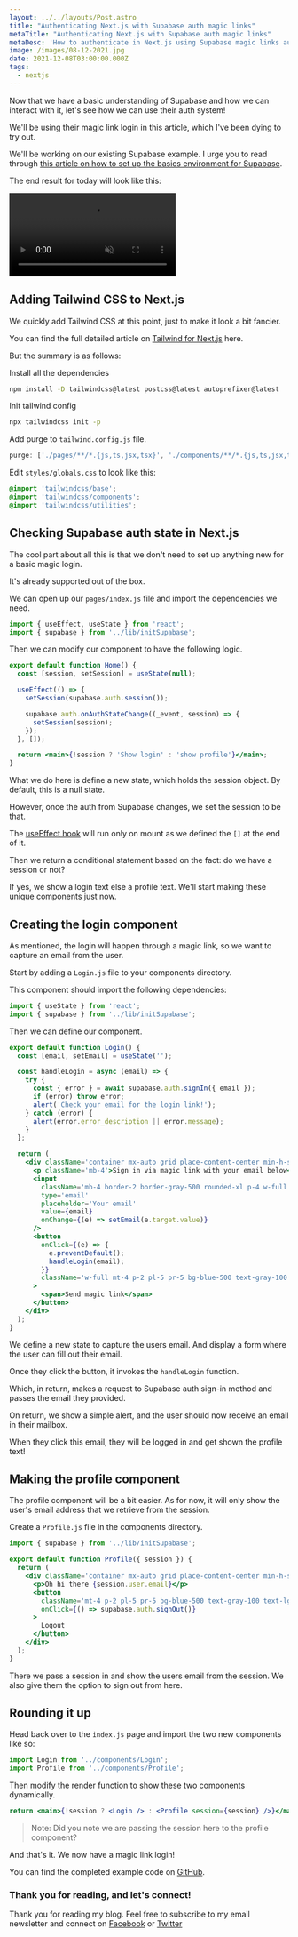 ```yaml
---
layout: ../../layouts/Post.astro
title: "Authenticating Next.js with Supabase auth magic links"
metaTitle: "Authenticating Next.js with Supabase auth magic links"
metaDesc: 'How to authenticate in Next.js using Supabase magic links authentication'
image: /images/08-12-2021.jpg
date: 2021-12-08T03:00:00.000Z
tags:
  - nextjs
---
```

Now that we have a basic understanding of Supabase and how we can interact with it, let's see how we can use their auth system!

We'll be using their magic link login in this article, which I've been dying to try out.

We'll be working on our existing Supabase example. I urge you to read through [this article on how to set up the basics environment for Supabase](https://daily-dev-tips.com/posts/adding-supabase-to-a-nextjs-application/).

The end result for today will look like this:

<!-- ![Authenticating Next.js with Supabase auth](https://cdn.hashnode.com/res/hashnode/image/upload/v1638015417020/jJD1bUBAo.gif) -->
<video autoplay loop muted playsinline>
  <source src="https://res.cloudinary.com/daily-dev-tips/video/upload/v1638015660/auth_g7snnw.webm" type="video/webm" />
  <source src="https://res.cloudinary.com/daily-dev-tips/video/upload/v1638015660/auth_wifpyv.mp4" type="video/mp4" />
</video>

## Adding Tailwind CSS to Next.js

We quickly add Tailwind CSS at this point, just to make it look a bit fancier.

You can find the full detailed article on [Tailwind for Next.js](https://daily-dev-tips.com/posts/setting-up-nextjs-with-tailwind-css/) here.

But the summary is as follows:

Install all the dependencies

```bash
npm install -D tailwindcss@latest postcss@latest autoprefixer@latest
```

Init tailwind config

```bash
npx tailwindcss init -p
```

Add purge to `tailwind.config.js` file.

```js
purge: ['./pages/**/*.{js,ts,jsx,tsx}', './components/**/*.{js,ts,jsx,tsx}'],
```

Edit `styles/globals.css` to look like this:

```css
@import 'tailwindcss/base';
@import 'tailwindcss/components';
@import 'tailwindcss/utilities';
```

## Checking Supabase auth state in Next.js

The cool part about all this is that we don't need to set up anything new for a basic magic login.

It's already supported out of the box.

We can open up our `pages/index.js` file and import the dependencies we need.

```js
import { useEffect, useState } from 'react';
import { supabase } from '../lib/initSupabase';
```

Then we can modify our component to have the following logic.

```jsx
export default function Home() {
  const [session, setSession] = useState(null);

  useEffect(() => {
    setSession(supabase.auth.session());

    supabase.auth.onAuthStateChange((_event, session) => {
      setSession(session);
    });
  }, []);

  return <main>{!session ? 'Show login' : 'show profile'}</main>;
}
```

What we do here is define a new state, which holds the session object. By default, this is a null state.

However, once the auth from Supabase changes, we set the session to be that.

The [useEffect hook](https://daily-dev-tips.com/posts/react-basics-explaining-the-useeffect-hook/) will run only on mount as we defined the `[]` at the end of it.

Then we return a conditional statement based on the fact: do we have a session or not?

If yes, we show a login text else a profile text.
We'll start making these unique components just now.

## Creating the login component

As mentioned, the login will happen through a magic link, so we want to capture an email from the user.

Start by adding a `Login.js` file to your components directory.

This component should import the following dependencies:

```jsx
import { useState } from 'react';
import { supabase } from '../lib/initSupabase';
```

Then we can define our component.

```jsx
export default function Login() {
  const [email, setEmail] = useState('');

  const handleLogin = async (email) => {
    try {
      const { error } = await supabase.auth.signIn({ email });
      if (error) throw error;
      alert('Check your email for the login link!');
    } catch (error) {
      alert(error.error_description || error.message);
    }
  };

  return (
    <div className='container mx-auto grid place-content-center min-h-screen'>
      <p className='mb-4'>Sign in via magic link with your email below</p>
      <input
        className='mb-4 border-2 border-gray-500 rounded-xl p-4 w-full'
        type='email'
        placeholder='Your email'
        value={email}
        onChange={(e) => setEmail(e.target.value)}
      />
      <button
        onClick={(e) => {
          e.preventDefault();
          handleLogin(email);
        }}
        className='w-full mt-4 p-2 pl-5 pr-5 bg-blue-500 text-gray-100 text-lg rounded-lg focus:border-4 border-blue-300'
      >
        <span>Send magic link</span>
      </button>
    </div>
  );
}
```

We define a new state to capture the users email.
And display a form where the user can fill out their email.  

Once they click the button, it invokes the `handleLogin` function.

Which, in return, makes a request to Supabase auth sign-in method and passes the email they provided.

On return, we show a simple alert, and the user should now receive an email in their mailbox.

When they click this email, they will be logged in and get shown the profile text!

## Making the profile component

The profile component will be a bit easier. As for now, it will only show the user's email address that we retrieve from the session.

Create a `Profile.js` file in the components directory.

```jsx
import { supabase } from '../lib/initSupabase';

export default function Profile({ session }) {
  return (
    <div className='container mx-auto grid place-content-center min-h-screen'>
      <p>Oh hi there {session.user.email}</p>
      <button
        className='mt-4 p-2 pl-5 pr-5 bg-blue-500 text-gray-100 text-lg rounded-lg focus:border-4 border-blue-300'
        onClick={() => supabase.auth.signOut()}
      >
        Logout
      </button>
    </div>
  );
}
```

There we pass a session in and show the users email from the session.
We also give them the option to sign out from here.

## Rounding it up

Head back over to the `index.js` page and import the two new components like so:

```jsx
import Login from '../components/Login';
import Profile from '../components/Profile';
```

Then modify the render function to show these two components dynamically.

```jsx
return <main>{!session ? <Login /> : <Profile session={session} />}</main>;
```

> Note: Did you note we are passing the session here to the profile component?

And that's it. We now have a magic link login!

You can find the completed example code on [GitHub](https://github.com/rebelchris/next-supabase/tree/supabase-auth).

### Thank you for reading, and let's connect!

Thank you for reading my blog. Feel free to subscribe to my email newsletter and connect on [Facebook](https://www.facebook.com/DailyDevTipsBlog) or [Twitter](https://twitter.com/DailyDevTips1)
